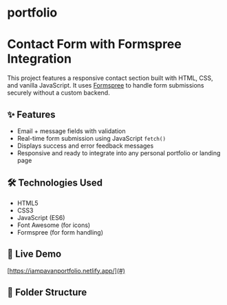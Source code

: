 # portfolio

# Contact Form with Formspree Integration

This project features a responsive contact section built with HTML, CSS, and vanilla JavaScript. It uses [Formspree](https://formspree.io/) to handle form submissions securely without a custom backend.

## ✨ Features
- Email + message fields with validation
- Real-time form submission using JavaScript `fetch()`
- Displays success and error feedback messages
- Responsive and ready to integrate into any personal portfolio or landing page

## 🛠️ Technologies Used
- HTML5
- CSS3
- JavaScript (ES6)
- Font Awesome (for icons)
- Formspree (for form handling)

## 🚀 Live Demo
[https://iampavanportfolio.netlify.app/](#) <!-- Add your GitHub Pages or Netlify link here -->

## 📁 Folder Structure
